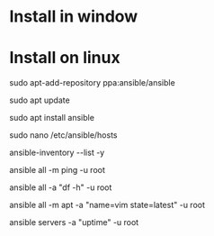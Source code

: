# Install in window 





# Install on linux


sudo apt-add-repository ppa:ansible/ansible

sudo apt update

sudo apt install ansible

sudo nano /etc/ansible/hosts

ansible-inventory --list -y

ansible all -m ping -u root

ansible all -a "df -h" -u root

ansible all -m apt -a "name=vim state=latest" -u root

ansible servers -a "uptime" -u root

